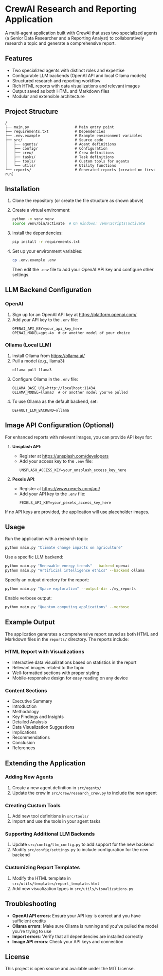 # CrewAI Research and Reporting Application

A multi-agent application built with CrewAI that uses two specialized agents (a Senior Data Researcher and a Reporting Analyst) to collaboratively research a topic and generate a comprehensive report.

## Features

- Two specialized agents with distinct roles and expertise
- Configurable LLM backends (OpenAI API and local Ollama models)
- Structured research and reporting workflow
- Rich HTML reports with data visualizations and relevant images
- Output saved as both HTML and Markdown files
- Modular and extensible architecture

## Project Structure

```
/
├── main.py                     # Main entry point
├── requirements.txt            # Dependencies
├── .env.example                # Example environment variables
├── src/                        # Source code
│   ├── agents/                 # Agent definitions
│   ├── config/                 # Configuration
│   ├── crew/                   # Crew definitions
│   ├── tasks/                  # Task definitions
│   ├── tools/                  # Custom tools for agents
│   └── utils/                  # Utility functions
└── reports/                    # Generated reports (created on first run)
```

## Installation

1. Clone the repository (or create the file structure as shown above)

2. Create a virtual environment:
   ```bash
   python -m venv venv
   source venv/bin/activate  # On Windows: venv\Scripts\activate
   ```

3. Install the dependencies:
   ```bash
   pip install -r requirements.txt
   ```

4. Set up your environment variables:
   ```bash
   cp .env.example .env
   ```
   
   Then edit the `.env` file to add your OpenAI API key and configure other settings.

## LLM Backend Configuration

### OpenAI

1. Sign up for an OpenAI API key at https://platform.openai.com/
2. Add your API key to the `.env` file:
   ```
   OPENAI_API_KEY=your_api_key_here
   OPENAI_MODEL=gpt-4o  # or another model of your choice
   ```

### Ollama (Local LLM)

1. Install Ollama from https://ollama.ai/
2. Pull a model (e.g., llama3):
   ```bash
   ollama pull llama3
   ```
3. Configure Ollama in the `.env` file:
   ```
   OLLAMA_BASE_URL=http://localhost:11434
   OLLAMA_MODEL=llama3  # or another model you've pulled
   ```
4. To use Ollama as the default backend, set:
   ```
   DEFAULT_LLM_BACKEND=ollama
   ```

## Image API Configuration (Optional)

For enhanced reports with relevant images, you can provide API keys for:

1. **Unsplash API**:
   - Register at https://unsplash.com/developers
   - Add your access key to the `.env` file:
     ```
     UNSPLASH_ACCESS_KEY=your_unsplash_access_key_here
     ```

2. **Pexels API**:
   - Register at https://www.pexels.com/api/
   - Add your API key to the `.env` file:
     ```
     PEXELS_API_KEY=your_pexels_access_key_here
     ```

If no API keys are provided, the application will use placeholder images.

## Usage

Run the application with a research topic:

```bash
python main.py "Climate change impacts on agriculture"
```

Use a specific LLM backend:

```bash
python main.py "Renewable energy trends" --backend openai
python main.py "Artificial intelligence ethics" --backend ollama
```

Specify an output directory for the report:

```bash
python main.py "Space exploration" --output-dir ./my_reports
```

Enable verbose output:

```bash
python main.py "Quantum computing applications" --verbose
```

## Example Output

The application generates a comprehensive report saved as both HTML and Markdown files in the `reports/` directory. The reports include:

### HTML Report with Visualizations
- Interactive data visualizations based on statistics in the report
- Relevant images related to the topic
- Well-formatted sections with proper styling
- Mobile-responsive design for easy reading on any device

### Content Sections
- Executive Summary
- Introduction
- Methodology
- Key Findings and Insights
- Detailed Analysis
- Data Visualization Suggestions
- Implications
- Recommendations
- Conclusion
- References

## Extending the Application

### Adding New Agents

1. Create a new agent definition in `src/agents/`
2. Update the crew in `src/crew/research_crew.py` to include the new agent

### Creating Custom Tools

1. Add new tool definitions in `src/tools/`
2. Import and use the tools in your agent tasks

### Supporting Additional LLM Backends

1. Update `src/config/llm_config.py` to add support for the new backend
2. Modify `src/config/settings.py` to include configuration for the new backend

### Customizing Report Templates

1. Modify the HTML template in `src/utils/templates/report_template.html`
2. Add new visualization types in `src/utils/visualizations.py`

## Troubleshooting

- **OpenAI API errors**: Ensure your API key is correct and you have sufficient credits
- **Ollama errors**: Make sure Ollama is running and you've pulled the model you're trying to use
- **Import errors**: Verify that all dependencies are installed correctly
- **Image API errors**: Check your API keys and connection

## License

This project is open source and available under the MIT License. 